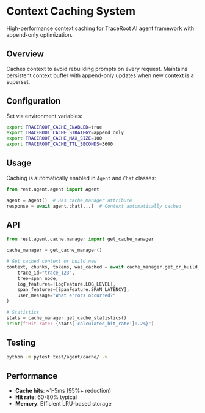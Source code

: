 # Context Caching System

High-performance context caching for TraceRoot AI agent framework with append-only optimization.

## Overview

Caches context to avoid rebuilding prompts on every request. Maintains persistent context buffer with append-only updates when new context is a superset.

## Configuration

Set via environment variables:

```bash
export TRACEROOT_CACHE_ENABLED=true
export TRACEROOT_CACHE_STRATEGY=append_only
export TRACEROOT_CACHE_MAX_SIZE=100
export TRACEROOT_CACHE_TTL_SECONDS=3600
```

## Usage

Caching is automatically enabled in `Agent` and `Chat` classes:

```python
from rest.agent.agent import Agent

agent = Agent()  # Has cache_manager attribute
response = await agent.chat(...)  # Context automatically cached
```

## API

```python
from rest.agent.cache.manager import get_cache_manager

cache_manager = get_cache_manager()

# Get cached context or build new
context, chunks, tokens, was_cached = await cache_manager.get_or_build_context(
    trace_id="trace_123",
    tree=span_node,
    log_features=[LogFeature.LOG_LEVEL],
    span_features=[SpanFeature.SPAN_LATENCY],
    user_message="What errors occurred?"
)

# Statistics
stats = cache_manager.get_cache_statistics()
print(f"Hit rate: {stats['calculated_hit_rate']:.2%}")
```

## Testing

```bash
python -m pytest test/agent/cache/ -v
```

## Performance

- **Cache hits**: ~1-5ms (95%+ reduction)
- **Hit rate**: 60-80% typical
- **Memory**: Efficient LRU-based storage
